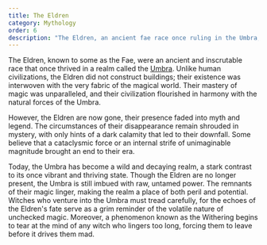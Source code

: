 ```yaml
---
title: The Eldren
category: Mythology
order: 6
description: "The Eldren, an ancient fae race once ruling in the Umbra, vanished under mysterious circumstances, leaving behind a realm now wild and decaying yet imbued with their potent, lingering strength."
---
```


The Eldren, known to some as the Fae, were an ancient and inscrutable race that once thrived in a realm called the [Umbra](/explore/locations/the-umbra.html). Unlike human civilizations, the Eldren did not construct buildings; their existence was interwoven with the very fabric of the magical world. Their mastery of magic was unparalleled, and their civilization flourished in harmony with the natural forces of the Umbra.

However, the Eldren are now gone, their presence faded into myth and legend. The circumstances of their disappearance remain shrouded in mystery, with only hints of a dark calamity that led to their downfall. Some believe that a cataclysmic force or an internal strife of unimaginable magnitude brought an end to their era.

Today, the Umbra has become a wild and decaying realm, a stark contrast to its once vibrant and thriving state. Though the Eldren are no longer present, the Umbra is still imbued with raw, untamed power. The remnants of their magic linger, making the realm a place of both peril and potential. Witches who venture into the Umbra must tread carefully, for the echoes of the Eldren's fate serve as a grim reminder of the volatile nature of unchecked magic. Moreover, a phenomenon known as the Withering begins to tear at the mind of any witch who lingers too long, forcing them to leave before it drives them mad.